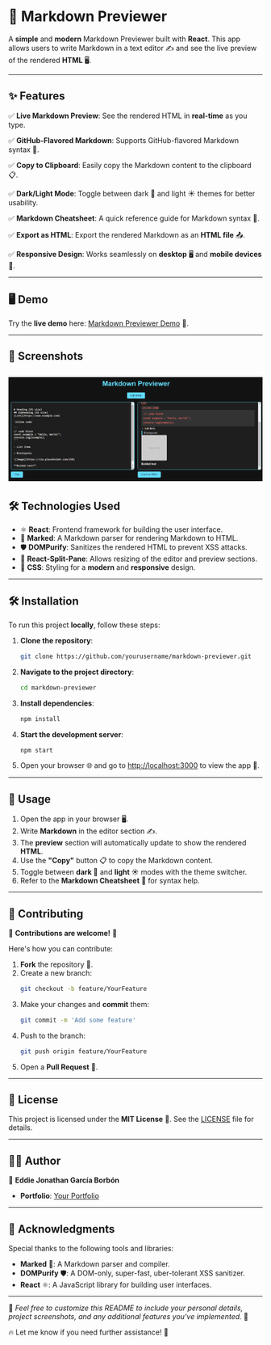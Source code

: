 # 🚀 Markdown Previewer

A **simple** and **modern** Markdown Previewer built with **React**. This app allows users to write Markdown in a text editor ✍️ and see the live preview of the rendered **HTML** 🖥️.

---

## ✨ Features

✅ **Live Markdown Preview**: See the rendered HTML in **real-time** as you type.

✅ **GitHub-Flavored Markdown**: Supports GitHub-flavored Markdown syntax 🐙.

✅ **Copy to Clipboard**: Easily copy the Markdown content to the clipboard 📋.

✅ **Dark/Light Mode**: Toggle between dark 🌙 and light ☀️ themes for better usability.

✅ **Markdown Cheatsheet**: A quick reference guide for Markdown syntax 📄.

✅ **Export as HTML**: Export the rendered Markdown as an **HTML file** 📤.

✅ **Responsive Design**: Works seamlessly on **desktop** 🖥️ and **mobile devices** 📱.

---

## 🖥️ Demo

Try the **live demo** here: [Markdown Previewer Demo](https://eddieborbon.github.io/markdown-previewer/) 🚀.

---

## 📸 Screenshots

![Image1](./image1.png)
---

## 🛠️ Technologies Used

- ⚛️ **React**: Frontend framework for building the user interface.
- 📖 **Marked**: A Markdown parser for rendering Markdown to HTML.
- 🛡️ **DOMPurify**: Sanitizes the rendered HTML to prevent XSS attacks.
- 🔲 **React-Split-Pane**: Allows resizing of the editor and preview sections.
- 🎨 **CSS**: Styling for a **modern** and **responsive** design.

---

## 🛠️ Installation

To run this project **locally**, follow these steps:

1. **Clone the repository**:
   ```bash
   git clone https://github.com/yourusername/markdown-previewer.git
   ```

2. **Navigate to the project directory**:
   ```bash
   cd markdown-previewer
   ```

3. **Install dependencies**:
   ```bash
   npm install
   ```

4. **Start the development server**:
   ```bash
   npm start
   ```

5. Open your browser 🌐 and go to [http://localhost:3000](http://localhost:3000) to view the app 🚀.

---

## 🎯 Usage

1. Open the app in your browser 🖥️.
2. Write **Markdown** in the editor section ✍️.
3. The **preview** section will automatically update to show the rendered **HTML**.
4. Use the **"Copy"** button 📋 to copy the Markdown content.
5. Toggle between **dark 🌙** and **light ☀️** modes with the theme switcher.
6. Refer to the **Markdown Cheatsheet** 📄 for syntax help.

---

## 🤝 Contributing

🎉 **Contributions are welcome!** 🎉

Here's how you can contribute:

1. **Fork** the repository 🍴.
2. Create a new branch:
   ```bash
   git checkout -b feature/YourFeature
   ```
3. Make your changes and **commit** them:
   ```bash
   git commit -m 'Add some feature'
   ```
4. Push to the branch:
   ```bash
   git push origin feature/YourFeature
   ```
5. Open a **Pull Request** 🚀.

---

## 📜 License

This project is licensed under the **MIT License** 📝. See the [LICENSE](LICENSE) file for details.

---

## 👨‍💻 Author

👤 **Eddie Jonathan García Borbón**

- **Portfolio**: [Your Portfolio](#) 

---

## 🙌 Acknowledgments

Special thanks to the following tools and libraries:

- **Marked** 📖: A Markdown parser and compiler.
- **DOMPurify** 🛡️: A DOM-only, super-fast, uber-tolerant XSS sanitizer.
- **React** ⚛️: A JavaScript library for building user interfaces.

---

🚀 *Feel free to customize this README to include your personal details, project screenshots, and any additional features you've implemented.* 🌟

🔥 Let me know if you need further assistance! 🚀
